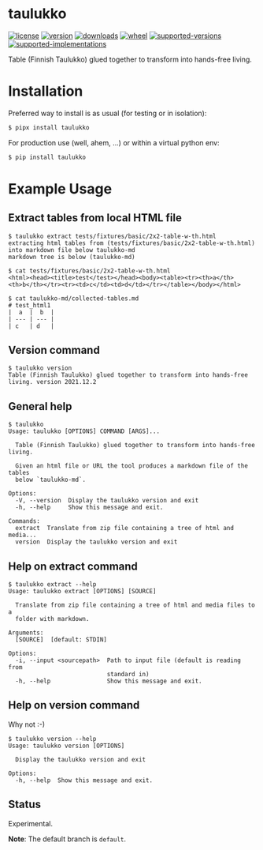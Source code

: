 # taulukko

[![license](https://img.shields.io/github/license/sthagen/taulukko.svg?style=flat)](https://github.com/sthagen/taulukko/blob/default/LICENSE)
[![version](https://img.shields.io/pypi/v/taulukko.svg?style=flat)](https://pypi.python.org/pypi/taulukko/)
[![downloads](https://img.shields.io/pypi/dm/taulukko.svg?style=flat)](https://pypi.python.org/pypi/taulukko/)
[![wheel](https://img.shields.io/pypi/wheel/taulukko.svg?style=flat)](https://pypi.python.org/pypi/taulukko/)
[![supported-versions](https://img.shields.io/pypi/pyversions/taulukko.svg?style=flat)](https://pypi.python.org/pypi/taulukko/)
[![supported-implementations](https://img.shields.io/pypi/implementation/taulukko.svg?style=flat)](https://pypi.python.org/pypi/taulukko/)

Table (Finnish Taulukko) glued together to transform into hands-free living.

# Installation

Preferred way to install is as usual (for testing or in isolation):

```bash
$ pipx install taulukko
```

For production use (well, ahem, ...) or within a virtual python env:

```bash
$ pip install taulukko
```

# Example Usage

## Extract tables from local HTML file

```console
$ taulukko extract tests/fixtures/basic/2x2-table-w-th.html
extracting html tables from (tests/fixtures/basic/2x2-table-w-th.html) into markdown file below taulukko-md
markdown tree is below (taulukko-md)
```

```console
$ cat tests/fixtures/basic/2x2-table-w-th.html
<html><head><title>test</test></head><body><table><tr><th>a</th><th>b</th></tr><tr><td>c</td><td>d</td></tr></table></body></html>
```

```console
$ cat taulukko-md/collected-tables.md
# test_html1
|  a  |  b  |
| --- | --- |
| c   | d   |
```

## Version command

```console
$ taulukko version
Table (Finnish Taulukko) glued together to transform into hands-free living. version 2021.12.2
```

## General help

```console
$ taulukko
Usage: taulukko [OPTIONS] COMMAND [ARGS]...

  Table (Finnish Taulukko) glued together to transform into hands-free living.

  Given an html file or URL the tool produces a markdown file of the tables
  below `taulukko-md`.

Options:
  -V, --version  Display the taulukko version and exit
  -h, --help     Show this message and exit.

Commands:
  extract  Translate from zip file containing a tree of html and media...
  version  Display the taulukko version and exit
```

## Help on extract command

```console
$ taulukko extract --help
Usage: taulukko extract [OPTIONS] [SOURCE]

  Translate from zip file containing a tree of html and media files to a
  folder with markdown.

Arguments:
  [SOURCE]  [default: STDIN]

Options:
  -i, --input <sourcepath>  Path to input file (default is reading from
                            standard in)
  -h, --help                Show this message and exit.
```

## Help on version command

Why not :-)

```console
$ taulukko version --help
Usage: taulukko version [OPTIONS]

  Display the taulukko version and exit

Options:
  -h, --help  Show this message and exit.
```

## Status

Experimental.

**Note**: The default branch is `default`.

